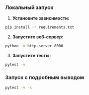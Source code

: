 
### Локальный запуск

1. **Установите зависимости:**
```bash
pip install -r requirements.txt
```

2. **Запустите веб-сервер:**
```bash
python -m http.server 8000
```

3. **Запустите тесты:**
```bash
pytest -v
```

### Запуск с подробным выводом
```bash
pytest -v -s